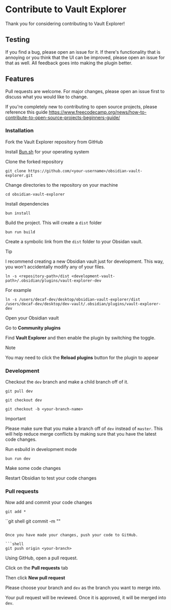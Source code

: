 # Contribute to Vault Explorer

Thank you for considering contributing to Vault Explorer!

## Testing

If you find a bug, please open an issue for it. If there's functionality that is annoying or you think that the UI can be improved, please open an issue for that as well. All feedback goes into making the plugin better.

## Features

Pull requests are welcome. For major changes, please open an issue first to discuss what you would like to change.

If you're completely new to contributing to open source projects, please reference this guide
https://www.freecodecamp.org/news/how-to-contribute-to-open-source-projects-beginners-guide/

### Installation

Fork the Vault Explorer repository from GitHub

Install [Bun.sh](https://bun.sh/) for your operating system

Clone the forked repository

```shell
git clone https://github.com/<your-username>/obsidian-vault-explorer.git
```

Change directories to the repository on your machine

```shell
cd obsidian-vault-explorer
```

Install dependencies

```shell
bun install
```

Build the project. This will create a `dist` folder

```shell
bun run build
```

Create a symbolic link from the `dist` folder to your Obsidan vault.

> [!TIP]  
> I recommend creating a new Obsidian vault just for development. This way, you won't accidentally modify any of your files.

```shell
ln -s <repository-path>/dist <development-vault-path>/.obsidian/plugins/vault-explorer-dev
```

For example

```shell
ln -s /users/decaf-dev/desktop/obsidian-vault-explorer/dist /users/decaf-dev/desktop/dev-vault/.obsidian/plugins/vault-explorer-dev
```

Open your Obsidian vault

Go to **Community plugins**

Find **Vault Explorer** and then enable the plugin by switching the toggle.

> [!NOTE]  
> You may need to click the **Reload plugins** button for the plugin to appear

### Development

Checkout the `dev` branch and make a child branch off of it.

```shell
git pull dev
```

```shell
git checkout dev
```

```shell
git checkout -b <your-branch-name>
```

> [!IMPORTANT]  
> Please make sure that you make a branch off of `dev` instead of `master`. This will help reduce merge conflicts by making sure that you have the latest code changes.

Run esbuild in development mode

```shell
bun run dev
```

Make some code changes

Restart Obsidian to test your code changes

### Pull requests

Now add and commit your code changes

```shell
git add *
```

``git shell
git commit -m "<message here>"

````

Once you have made your changes, push your code to GitHub.

```shell
git push origin <your-branch>
````

Using GitHub, open a pull request.

Click on the **Pull requests** tab

Then click **New pull request**

Please choose your branch and `dev` as the branch you want to merge into.

Your pull request will be reviewed. Once it is approved, it will be merged into `dev`.

